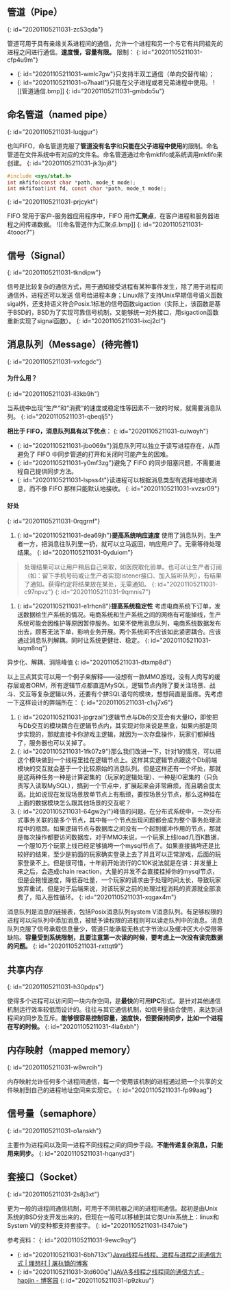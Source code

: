 ## **管道（Pipe）**
{: id="20201105211031-zc53qda"}

管道可用于具有亲缘关系进程间的通信，允许一个进程和另一个与它有共同祖先的进程之间进行通信。**速度慢，容量有限。**
限制：
{: id="20201105211031-cfp4u9m"}

- {: id="20201105211031-wmlc7gw"}只支持半双工通信（单向交替传输）；
- {: id="20201105211031-o7haatl"}只能在父子进程或者兄弟进程中使用。
  ![[管道通信.bmp]]
{: id="20201105211031-gmbdo5u"}

## **命名管道（named pipe）**
{: id="20201105211031-luqjgur"}

也叫FIFO，命名管道克服了**管道没有名字**和**只能在父子进程中使用**的限制。命名管道在文件系统中有对应的文件名。命名管道通过命令mkfifo或系统调用mkfifo来创建。
{: id="20201105211031-jk3joj8"}

```c
#include <sys/stat.h>
int mkfifo(const char *path, mode_t mode);
int mkfifoat(int fd, const char *path, mode_t mode);
```
{: id="20201105211031-prjcykt"}

FIFO 常用于客户-服务器应用程序中，FIFO 用作**汇聚点**，在客户进程和服务器进程之间传递数据。
![[命名管道作为汇聚点.bmp]]
{: id="20201105211031-4tooor7"}

## **信号（Signal）**
{: id="20201105211031-tkndipw"}

信号是比较复杂的通信方式，用于通知接受进程有某种事件发生，除了用于进程间通信外，进程还可以发送 信号给进程本身；Linux除了支持Unix早期信号语义函数sigal外，还支持语义符合Posix.1标准的信号函数sigaction（实际上，该函数是基于BSD的，BSD为了实现可靠信号机制，又能够统一对外接口，用sigaction函数重新实现了signal函数）。
{: id="20201105211031-ixcj2cl"}

## **消息队列（Message）(待完善1)**
{: id="20201105211031-vxfcgdc"}

#### 为什么用？
{: id="20201105211031-il3kb9h"}

当系统中出现“生产“和“消费“的速度或稳定性等因素不一致的时候，就需要消息队列。
{: id="20201105211031-qbeqlj5"}

**相比于 FIFO，消息队列具有以下优点**：
{: id="20201105211031-cuiwoyh"}

- {: id="20201105211031-jbo069x"}消息队列可以独立于读写进程存在，从而避免了 FIFO 中同步管道的打开和关闭时可能产生的困难。
- {: id="20201105211031-y0mf3zg"}避免了 FIFO 的同步阻塞问题，不需要进程自己提供同步方法。
- {: id="20201105211031-lspss4t"}读进程可以根据消息类型有选择地接收消息，而不像 FIFO 那样只能默认地接收。
{: id="20201105211031-xvzsr09"}

#### 好处
{: id="20201105211031-0rqgrnf"}

1. {: id="20201105211031-dea69jh"}**提高系统响应速度**
   使用了消息队列，生产者一方，把消息往队列里一扔，就可以立马返回，响应用户了。无需等待处理结果。
{: id="20201105211031-0yduiom"}

> 处理结果可以让用户稍后自己来取，如医院取化验单。也可以让生产者订阅（如：留下手机号码或让生产者实现listener接口、加入监听队列），有结果了通知。获得约定将结果放在某处，无需通知。
> {: id="20201105211031-c97npvz"}
{: id="20201105211031-9qmnis7"}

1. {: id="20201105211031-e1rhcn8"}**提高系统稳定性**
   考虑电商系统下订单，发送数据给生产系统的情况。电商系统和生产系统之间的网络有可能掉线，生产系统可能会因维护等原因暂停服务。如果不使用消息队列，电商系统数据发布出去，顾客无法下单，影响业务开展。两个系统间不应该如此紧密耦合。应该通过消息队列解耦。同时让系统更健壮、稳定。
{: id="20201105211031-luqm8nq"}

异步化、解耦、消除峰值
{: id="20201105211031-dtxmp8d"}

以上三点其实可以用一个例子来解释——设想有一款MMO游戏，没有人肉写的缓存层或者ORM，所有逻辑节点都直连MySQL，逻辑节点内除了要关注场景、战斗、交互等复杂逻辑以外，还要有个拼SQL语句的模块，想想简直是蛋疼。先考虑一下这样设计的弊端所在：
{: id="20201105211031-c1vj7x6"}

1. {: id="20201105211031-jpgrzai"}逻辑节点与Db的交互会有大量IO，即使把与Db交互的模块耦合在逻辑节点内，其实现对你来说是黑盒，如果内部是同步实现的，那就直接卡你游戏主逻辑，就因为一次存盘操作，玩家们都掉线了，服务器也可以关掉了。
2. {: id="20201105211031-1fk07z9"}那么我们改进一下，针对1的情况，可以把这个模块做到一个线程里挂在逻辑节点上。这样其实逻辑节点跟这个Db前端模块的交互就会基于一个比较原始的消息队列。但是这样还有一个坏处，那就是这两种任务一种是计算密集的（玩家的逻辑处理）、一种是IO密集的（只负责写入读取MySQL），搞到一个节点中，扩展起来会非常麻烦，而且耦合度太高。比如说现在发现场景放单节点上有瓶颈，要按场景分节点，那么这种挂在上面的数据模块怎么跟其他场景的交互呢？
3. {: id="20201105211031-64gw2yi"}峰值的问题。在分布式系统中，一次分布式事务关联的是多个节点，其中每一个节点出现问题都会成为整个事务处理流程中的瓶颈。如果逻辑节点与数据库之间没有一个起到缓冲作用的节点，那就是每次操作都要访问数据库，对于MMO来说，一个玩家上线load几百K数据，一个服10万个玩家上线已经足够搞垮一个mysql节点了。如果直接搞垮还是比较好的结果，至少是前面的玩家确实登录上去了并且可以正常游戏，后面的玩家登录不上。但是很可惜，十年前开始流行的C10K说法就是在讲：并发量上来之后，会造成chain reaction，大量的并发不会直接挂掉你的mysql节点，但是会拖慢速度，降低吞吐量，一个玩家的请求由于处理时间太长，导致玩家放弃重试，但是对于后端来说，对该玩家之前的处理过程消耗的资源就全部浪费了，陷入恶性循环。
{: id="20201105211031-xqgax4m"}

消息队列是消息的链接表，包括Posix消息队列system V消息队列。有足够权限的进程可以向队列中添加消息，被赋予读权限的进程则可以读走队列中的消息。消息队列克服了信号承载信息量少，管道只能承载无格式字节流以及缓冲区大小受限等缺陷。**容量受到系统限制，且要注意第一次读的时候，要考虑上一次没有读完数据的问题。**
{: id="20201105211031-rxttqt9"}

## **共享内存**
{: id="20201105211031-h30pdps"}

使得多个进程可以访问同一块内存空间，是**最快**的可用**IPC**形式。是针对其他通信机制运行效率较低而设计的。往往与其它通信机制，如信号量结合使用，来达到进程间的同步及互斥。**能够很容易控制容量，速度快，但要保持同步，比如一个进程在写的时候。**
{: id="20201105211031-4la6xbh"}

## **内存映射（mapped memory）**
{: id="20201105211031-w8wrcih"}

内存映射允许任何多个进程间通信，每一个使用该机制的进程通过把一个共享的文件映射到自己的进程地址空间来实现它。
{: id="20201105211031-fp99aag"}

## **信号量（semaphore）**
{: id="20201105211031-o1anskh"}

主要作为进程间以及同一进程不同线程之间的同步手段。**不能传递复杂消息，只能用来同步。**
{: id="20201105211031-hqanyd3"}

## **套接口（Socket）**
{: id="20201105211031-2s8j3xt"}

更为一般的进程间通信机制，可用于不同机器之间的进程间通信。起初是由Unix系统的BSD分支开发出来的，但现在一般可以移植到其它类Unix系统上：linux和System V的变种都支持套接字。
{: id="20201105211031-l347oie"}

参考资料：
{: id="20201105211031-9ewc9qy"}

- {: id="20201105211031-6bh713x"}[Java线程与线程、进程与进程之间通信方式 | 理想村 | 屠杭镝的博客](https://www.tuhd.top/2017/08/04/2017-08-04-threadandprocess/)
- {: id="20201105211031-3td600q"}[JAVA多线程之线程间的通信方式 - hapjin - 博客园](https://www.cnblogs.com/hapjin/p/5492619.html)
{: id="20201105211031-lp9zkuu"}
